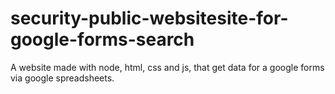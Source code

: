 # security-public-websitesite-for-google-forms-search
A website made with node, html, css and js, that get data for a google forms via google spreadsheets.
